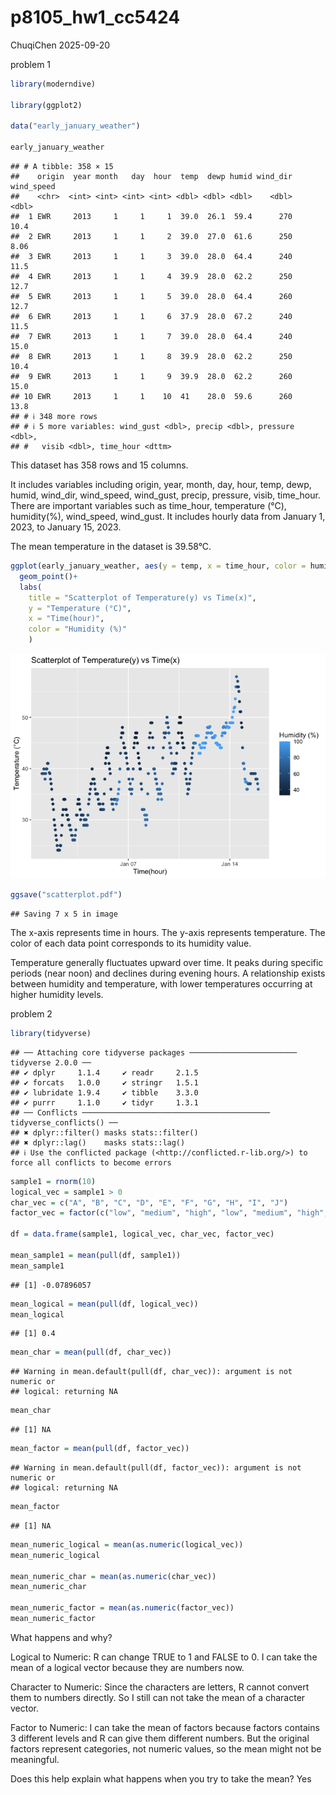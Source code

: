 p8105_hw1_cc5424
================
ChuqiChen
2025-09-20

problem 1

``` r
library(moderndive)

library(ggplot2)

data("early_january_weather")

early_january_weather
```

    ## # A tibble: 358 × 15
    ##    origin  year month   day  hour  temp  dewp humid wind_dir wind_speed
    ##    <chr>  <int> <int> <int> <int> <dbl> <dbl> <dbl>    <dbl>      <dbl>
    ##  1 EWR     2013     1     1     1  39.0  26.1  59.4      270      10.4 
    ##  2 EWR     2013     1     1     2  39.0  27.0  61.6      250       8.06
    ##  3 EWR     2013     1     1     3  39.0  28.0  64.4      240      11.5 
    ##  4 EWR     2013     1     1     4  39.9  28.0  62.2      250      12.7 
    ##  5 EWR     2013     1     1     5  39.0  28.0  64.4      260      12.7 
    ##  6 EWR     2013     1     1     6  37.9  28.0  67.2      240      11.5 
    ##  7 EWR     2013     1     1     7  39.0  28.0  64.4      240      15.0 
    ##  8 EWR     2013     1     1     8  39.9  28.0  62.2      250      10.4 
    ##  9 EWR     2013     1     1     9  39.9  28.0  62.2      260      15.0 
    ## 10 EWR     2013     1     1    10  41    28.0  59.6      260      13.8 
    ## # ℹ 348 more rows
    ## # ℹ 5 more variables: wind_gust <dbl>, precip <dbl>, pressure <dbl>,
    ## #   visib <dbl>, time_hour <dttm>

This dataset has 358 rows and 15 columns.

It includes variables including origin, year, month, day, hour, temp,
dewp, humid, wind_dir, wind_speed, wind_gust, precip, pressure, visib,
time_hour. There are important variables such as time_hour, temperature
(°C), humidity(%), wind_speed, wind_gust. It includes hourly data from
January 1, 2023, to January 15, 2023.

The mean temperature in the dataset is 39.58°C.

``` r
ggplot(early_january_weather, aes(y = temp, x = time_hour, color = humid))+
  geom_point()+
  labs(
    title = "Scatterplot of Temperature(y) vs Time(x)",
    y = "Temperature (°C)",
    x = "Time(hour)",
    color = "Humidity (%)"
    )
```

![](p8105_hw1_cc5424_files/figure-gfm/unnamed-chunk-2-1.png)<!-- -->

``` r
ggsave("scatterplot.pdf")
```

    ## Saving 7 x 5 in image

The x-axis represents time in hours. The y-axis represents temperature.
The color of each data point corresponds to its humidity value.

Temperature generally fluctuates upward over time. It peaks during
specific periods (near noon) and declines during evening hours. A
relationship exists between humidity and temperature, with lower
temperatures occurring at higher humidity levels.

problem 2

``` r
library(tidyverse)
```

    ## ── Attaching core tidyverse packages ──────────────────────── tidyverse 2.0.0 ──
    ## ✔ dplyr     1.1.4     ✔ readr     2.1.5
    ## ✔ forcats   1.0.0     ✔ stringr   1.5.1
    ## ✔ lubridate 1.9.4     ✔ tibble    3.3.0
    ## ✔ purrr     1.1.0     ✔ tidyr     1.3.1
    ## ── Conflicts ────────────────────────────────────────── tidyverse_conflicts() ──
    ## ✖ dplyr::filter() masks stats::filter()
    ## ✖ dplyr::lag()    masks stats::lag()
    ## ℹ Use the conflicted package (<http://conflicted.r-lib.org/>) to force all conflicts to become errors

``` r
sample1 = rnorm(10)
logical_vec = sample1 > 0
char_vec = c("A", "B", "C", "D", "E", "F", "G", "H", "I", "J")
factor_vec = factor(c("low", "medium", "high", "low", "medium", "high", "low", "medium", "high", "low"))

df = data.frame(sample1, logical_vec, char_vec, factor_vec)

mean_sample1 = mean(pull(df, sample1))
mean_sample1
```

    ## [1] -0.07896057

``` r
mean_logical = mean(pull(df, logical_vec))
mean_logical
```

    ## [1] 0.4

``` r
mean_char = mean(pull(df, char_vec))
```

    ## Warning in mean.default(pull(df, char_vec)): argument is not numeric or
    ## logical: returning NA

``` r
mean_char
```

    ## [1] NA

``` r
mean_factor = mean(pull(df, factor_vec))
```

    ## Warning in mean.default(pull(df, factor_vec)): argument is not numeric or
    ## logical: returning NA

``` r
mean_factor
```

    ## [1] NA

``` r
mean_numeric_logical = mean(as.numeric(logical_vec))
mean_numeric_logical

mean_numeric_char = mean(as.numeric(char_vec))
mean_numeric_char

mean_numeric_factor = mean(as.numeric(factor_vec))
mean_numeric_factor
```

What happens and why?

Logical to Numeric: R can change TRUE to 1 and FALSE to 0. I can take
the mean of a logical vector because they are numbers now.

Character to Numeric: Since the characters are letters, R cannot convert
them to numbers directly. So I still can not take the mean of a
character vector.

Factor to Numeric: I can take the mean of factors because factors
contains 3 different levels and R can give them different numbers. But
the original factors represent categories, not numeric values, so the
mean might not be meaningful.

Does this help explain what happens when you try to take the mean? Yes
